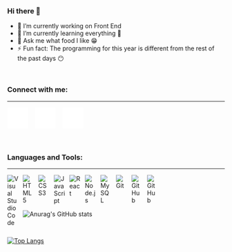 ### Hi there 👋

- 🔭 I’m currently working on Front End
- 🌱 I’m currently learning everything 🤣
- 💬 Ask me what food I like 😁
- ⚡ Fun fact: The programming for this year is different from the rest of the past days 😶

<br />

### Connect with me:
<hr />

[![website](./img/twitter-dark.svg)](https://twitter.com/Ml761541515#gh-dark-mode-only)
&nbsp;&nbsp;
[![website](./img/linkedin-dark.svg)](https://linkedin.com/in/muhammad-h-937468205#gh-dark-mode-only)
&nbsp;&nbsp;
[![website](./img/instagram-dark.svg)](https://instagram.com/m7mmad_0mar#gh-dark-mode-only)

<br />

### Languages and Tools:
<hr />

[<img align="left" alt="Visual Studio Code" width="26px" src="https://cdn.jsdelivr.net/gh/devicons/devicon/icons/vscode/vscode-original.svg" style="padding-right:10px;" />](https://www.facebook.com/m7mmad.omar)
[<img align="left" alt="HTML5" width="26px" src="https://cdn.jsdelivr.net/gh/devicons/devicon/icons/html5/html5-original.svg" style="padding-right:10px;" />](https://www.facebook.com/m7mmad.omar)
[<img align="left" alt="CSS3" width="26px" src="https://cdn.jsdelivr.net/gh/devicons/devicon/icons/css3/css3-original.svg" style="padding-right:10px;" />](https://www.facebook.com/m7mmad.omar)
[<img align="left" alt="JavaScript" width="26px" src="https://cdn.jsdelivr.net/gh/devicons/devicon/icons/javascript/javascript-original.svg" style="padding-right:10px;" />](https://www.facebook.com/m7mmad.omar)
[<img align="left" alt="React" width="26px" src="https://cdn.jsdelivr.net/gh/devicons/devicon/icons/react/react-original.svg" style="padding-right:10px;" />](https://www.facebook.com/m7mmad.omar)
[<img align="left" alt="Node.js" width="26px" src="https://cdn.jsdelivr.net/gh/devicons/devicon/icons/nodejs/nodejs-original.svg" style="padding-right:10px;" />](https://www.facebook.com/m7mmad.omar)
[<img align="left" alt="MySQL" width="26px" src="https://cdn.jsdelivr.net/gh/devicons/devicon/icons/mysql/mysql-original.svg" style="padding-right:10px;" />](https://www.facebook.com/m7mmad.omar)
[<img align="left" alt="Git" width="26px" src="https://cdn.jsdelivr.net/gh/devicons/devicon/icons/git/git-original.svg" style="padding-right:10px;" />](https://www.facebook.com/m7mmad.omar)
[<img align="left" alt="GitHub" width="26px" src="https://user-images.githubusercontent.com/3369400/139447912-e0f43f33-6d9f-45f8-be46-2df5bbc91289.png" style="padding-right:10px;" />](https://www.facebook.com/m7mmad.omar)
[<img align="left" alt="GitHub" width="26px" src="https://user-images.githubusercontent.com/3369400/139448065-39a229ba-4b06-434b-bc67-616e2ed80c8f.png" style="padding-right:10px;" />](https://www.facebook.com/m7mmad.omar)

<br />
<br />
<br />
<br />



![Anurag's GitHub stats](https://github-readme-stats.vercel.app/api?username=M7MMAD-OMAR&theme=algolia&show_icons=true)

<br />

[![Top Langs](https://github-readme-stats.vercel.app/api/top-langs/?username=M7MMAD-OMAR&langs_count=8&theme=algolia&show_icons=true)](https://github.com/anuraghazra/github-readme-stats)

<br />
<br />





[twitter]: https://twitter.com/Ml761541515
[instagram]: https://instagram.com/m7mmad_0mar
[linkedin]: https://linkedin.com/in/muhammad-h-937468205
[githbu]: https://github.com/M7MMAD-OMAR 
